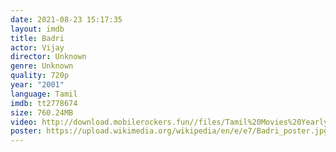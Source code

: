 ```yaml
---
date: 2021-08-23 15:17:35
layout: imdb
title: Badri
actor: Vijay
director: Unknown
genre: Unknown
quality: 720p
year: "2001"
language: Tamil
imdb: tt2778674
size: 760.24MB
video: http://download.mobilerockers.fun//files/Tamil%20Movies%20Yearly%20Collections/Tamil%202001%20Collections/Badri%20(2001)/Badri%20(2001)%20Full%20Movies/Badri%20(2001)%20DVDRip/Badri%20(2001)%20DVDRip%20Single%20Part.mp4
poster: https://upload.wikimedia.org/wikipedia/en/e/e7/Badri_poster.jpg
---
```

